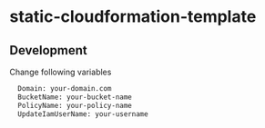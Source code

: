 # static-cloudformation-template
## Development

Change following variables

```bash
  Domain: your-domain.com
  BucketName: your-bucket-name
  PolicyName: your-policy-name
  UpdateIamUserName: your-username
```
